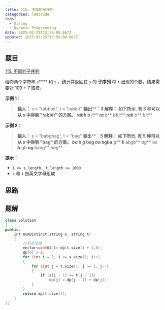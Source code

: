 ```yaml
---
title: 115. 不同的子序列
categories: leetcode
tags: 
  - String
  - Dynamic Programming
date: 2025-02-25T13:58:08.667Z
updated: 2025-02-25T13:58:08.667Z
---
```


<!--more-->

## 题目

[115. 不同的子序列](https://leetcode.cn/problems/distinct-subsequences)

给你两个字符串 `s`**** 和 `t` ，统计并返回在 `s` 的 **子序列** 中 `t` 出现的个数，结果需要对 109 \+ 7 取模。



**示例  1：**

> 
> 
> **输入：** s = "rabbbit", t = "rabbit"
> **输出****：**3
> **解释：**
> 如下所示, 有 3 种可以从 s 中得到 "rabbit" 的方案。
> **_rabb_** b** _it_**
> **_ra_** b** _bbit_**
> **_rab_** b** _bit_**

**示例  2：**

> 
> 
> **输入：** s = "babgbag", t = "bag"
> **输出****：**5
> **解释：**
> 如下所示, 有 5 种可以从 s 中得到 "bag" 的方案。
> **_ba_** b _**g**_ bag
> **_ba_** bgba** _g_**
> _**b**_ abgb** _ag_**
> ba _**b**_ gb _**ag**_
> babg** _bag_**
> 



**提示：**

  * `1 <= s.length, t.length <= 1000`
  * `s` 和 `t` 由英文字母组成



## 思路


## 题解

```cpp
class Solution
{
public:
    int numDistinct(string s, string t)
    {
        //状态压缩
        vector<uint64_t> dp(t.size() + 1,0);
        dp[0] = 1;
        for (int i = 1; i <= s.size(); i++)
        {
            for (int j = t.size(); j >= 1; j--)
            {
                if (s[i - 1] == t[j - 1])
                    dp[j] = dp[j - 1] + dp[j];
            }
        }
        return dp[t.size()];
    }
};
```
